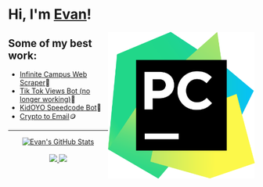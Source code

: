 # Hi, I'm [Evan](https://github.com/evan-kolberg)!

<a href="https://github.com/evan-kolberg">
<img align="right" width="300" height="300" src="https://github.com/evan-kolberg/evan-kolberg/blob/main/PyCharm_Icon.svg.png?raw=true"></a>


## Some of my best work:
- [Infinite Campus Web Scraper](https://github.com/evan-kolberg/infinite-campus-web-scraper)🏫
- [Tik Tok Views Bot (no longer working)](https://github.com/evan-kolberg/Tik-Tok-Views-Bot)📱
- [KidOYO Speedcode Bot](https://github.com/evan-kolberg/KidOYO-Speed-Code-Bot)🤖
- [Crypto to Email](https://github.com/evan-kolberg/crypto-to-email)🪙


----

<p align="center">
  <a href="https://github.com/evan-kolberg">
    <img src="https://github-readme-stats.vercel.app/api?username=evan-kolberg&hide=commits&count_private=true&show_icons=true" alt="Evan's GitHub Stats">
  </a>
  <br><br>
    <a href="https://badges.pufler.dev">
    <img src="https://badges.pufler.dev/years/evan-kolberg?style=flat-square&color=blue&logo=github">
  </a>
  <a href="https://github.com/evan-kolberg?tab=repositories">
    <img src="https://badges.pufler.dev/repos/evan-kolberg?style=flat-square&color=blue&logo=github">
  </a>
</p>
